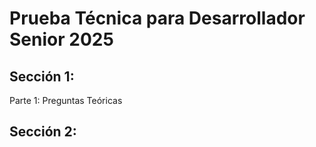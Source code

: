 # Prueba Técnica para Desarrollador Senior 2025


## Sección 1:

Parte 1: Preguntas Teóricas


## Sección 2:
